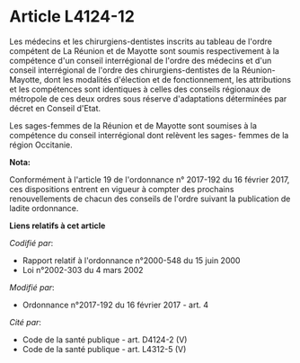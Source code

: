 # Article L4124-12

Les médecins et les chirurgiens-dentistes inscrits au tableau de l'ordre compétent de La Réunion et de Mayotte sont soumis
respectivement à la compétence d'un conseil interrégional de l'ordre des médecins et d'un conseil interrégional de l'ordre
des chirurgiens-dentistes de la Réunion-Mayotte, dont les modalités d'élection et de fonctionnement, les attributions et les
compétences sont identiques à celles des conseils régionaux de métropole de ces deux ordres sous réserve d'adaptations
déterminées par décret en Conseil d'Etat.

Les sages-femmes de la Réunion et de Mayotte sont soumises à la compétence du conseil interrégional dont relèvent les sages-
femmes de la région Occitanie.

**Nota:**

Conformément à l'article 19 de l'ordonnance n° 2017-192 du 16 février 2017, ces dispositions entrent en vigueur à compter des
prochains renouvellements de chacun des conseils de l'ordre suivant la publication de ladite ordonnance.

**Liens relatifs à cet article**

_Codifié par_:

  - Rapport relatif à l'ordonnance n°2000-548 du 15 juin 2000
  - Loi n°2002-303 du 4 mars 2002

_Modifié par_:

  - Ordonnance n°2017-192 du 16 février 2017 - art. 4

_Cité par_:

  - Code de la santé publique - art. D4124-2 (V)
  - Code de la santé publique - art. L4312-5 (V)
